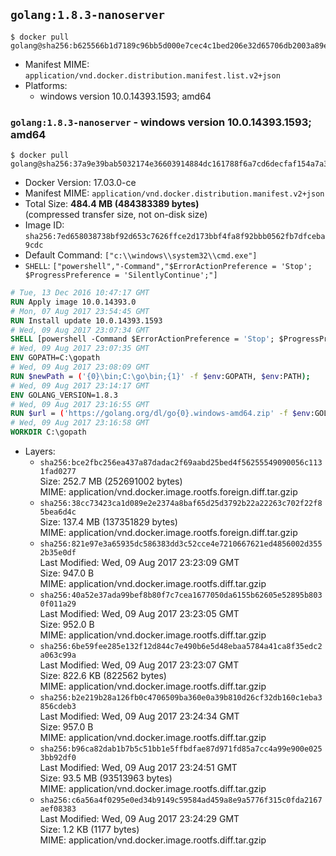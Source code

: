 ## `golang:1.8.3-nanoserver`

```console
$ docker pull golang@sha256:b625566b1d7189c96bb5d000e7cec4c1bed206e32d65706db2003a89ee2d0fa4
```

-	Manifest MIME: `application/vnd.docker.distribution.manifest.list.v2+json`
-	Platforms:
	-	windows version 10.0.14393.1593; amd64

### `golang:1.8.3-nanoserver` - windows version 10.0.14393.1593; amd64

```console
$ docker pull golang@sha256:37a9e39bab5032174e36603914884dc161788f6a7cd6decfaf154a7a3fc027e5
```

-	Docker Version: 17.03.0-ce
-	Manifest MIME: `application/vnd.docker.distribution.manifest.v2+json`
-	Total Size: **484.4 MB (484383389 bytes)**  
	(compressed transfer size, not on-disk size)
-	Image ID: `sha256:7ed658038738bf92d653c7626ffce2d173bbf4fa8f92bbb0562fb7dfceba9cdc`
-	Default Command: `["c:\\windows\\system32\\cmd.exe"]`
-	`SHELL`: `["powershell","-Command","$ErrorActionPreference = 'Stop'; $ProgressPreference = 'SilentlyContinue';"]`

```dockerfile
# Tue, 13 Dec 2016 10:47:17 GMT
RUN Apply image 10.0.14393.0
# Mon, 07 Aug 2017 23:54:45 GMT
RUN Install update 10.0.14393.1593
# Wed, 09 Aug 2017 23:07:34 GMT
SHELL [powershell -Command $ErrorActionPreference = 'Stop'; $ProgressPreference = 'SilentlyContinue';]
# Wed, 09 Aug 2017 23:07:35 GMT
ENV GOPATH=C:\gopath
# Wed, 09 Aug 2017 23:08:09 GMT
RUN $newPath = ('{0}\bin;C:\go\bin;{1}' -f $env:GOPATH, $env:PATH); 	Write-Host ('Updating PATH: {0}' -f $newPath); 	setx /M PATH $newPath;
# Wed, 09 Aug 2017 23:14:17 GMT
ENV GOLANG_VERSION=1.8.3
# Wed, 09 Aug 2017 23:16:55 GMT
RUN $url = ('https://golang.org/dl/go{0}.windows-amd64.zip' -f $env:GOLANG_VERSION); 	Write-Host ('Downloading {0} ...' -f $url); 	Invoke-WebRequest -Uri $url -OutFile 'go.zip'; 		$sha256 = 'de026caef4c5b4a74f359737dcb2d14c67ca45c45093755d3b0d2e0ee3aafd96'; 	Write-Host ('Verifying sha256 ({0}) ...' -f $sha256); 	if ((Get-FileHash go.zip -Algorithm sha256).Hash -ne $sha256) { 		Write-Host 'FAILED!'; 		exit 1; 	}; 		Write-Host 'Expanding ...'; 	Expand-Archive go.zip -DestinationPath C:\; 		Write-Host 'Verifying install ("go version") ...'; 	go version; 		Write-Host 'Removing ...'; 	Remove-Item go.zip -Force; 		Write-Host 'Complete.';
# Wed, 09 Aug 2017 23:16:58 GMT
WORKDIR C:\gopath
```

-	Layers:
	-	`sha256:bce2fbc256ea437a87dadac2f69aabd25bed4f56255549090056c1131fad0277`  
		Size: 252.7 MB (252691002 bytes)  
		MIME: application/vnd.docker.image.rootfs.foreign.diff.tar.gzip
	-	`sha256:38cc73423ca1d089e2e2374a8baf65d25d3792b22a22263c702f22f85bea6d4c`  
		Size: 137.4 MB (137351829 bytes)  
		MIME: application/vnd.docker.image.rootfs.foreign.diff.tar.gzip
	-	`sha256:821e97e3a65935dc586383dd3c52cce4e7210667621ed4856002d3552b35e0df`  
		Last Modified: Wed, 09 Aug 2017 23:23:09 GMT  
		Size: 947.0 B  
		MIME: application/vnd.docker.image.rootfs.diff.tar.gzip
	-	`sha256:40a52e37ada99bef8b80f7c7cea1677050da6155b62605e52895b8030f011a29`  
		Last Modified: Wed, 09 Aug 2017 23:23:05 GMT  
		Size: 952.0 B  
		MIME: application/vnd.docker.image.rootfs.diff.tar.gzip
	-	`sha256:6be59fee285e132f12d844c7e490b6e5d48ebaa5784a41ca8f35edc2a063c99a`  
		Last Modified: Wed, 09 Aug 2017 23:23:07 GMT  
		Size: 822.6 KB (822562 bytes)  
		MIME: application/vnd.docker.image.rootfs.diff.tar.gzip
	-	`sha256:b2e219b28a126fb0c4706509ba360e0a39b810d26cf32db160c1eba3856cdeb3`  
		Last Modified: Wed, 09 Aug 2017 23:24:34 GMT  
		Size: 957.0 B  
		MIME: application/vnd.docker.image.rootfs.diff.tar.gzip
	-	`sha256:b96ca82dab1b7b5c51bb1e5ffbdfae87d971fd85a7cc4a99e900e0253bb92df0`  
		Last Modified: Wed, 09 Aug 2017 23:24:51 GMT  
		Size: 93.5 MB (93513963 bytes)  
		MIME: application/vnd.docker.image.rootfs.diff.tar.gzip
	-	`sha256:c6a56a4f0295e0ed34b9149c59584ad459a8e9a5776f315c0fda2167aef08383`  
		Last Modified: Wed, 09 Aug 2017 23:24:29 GMT  
		Size: 1.2 KB (1177 bytes)  
		MIME: application/vnd.docker.image.rootfs.diff.tar.gzip
